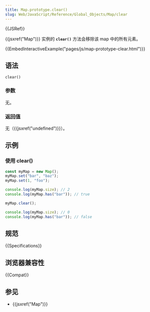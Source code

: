 ```yaml
---
title: Map.prototype.clear()
slug: Web/JavaScript/Reference/Global_Objects/Map/clear
---
```


{{JSRef}}

{{jsxref("Map")}} 实例的 **`clear()`** 方法会移除该 map 中的所有元素。

{{EmbedInteractiveExample("pages/js/map-prototype-clear.html")}}

## 语法

```js-nolint
clear()
```

### 参数

无。

### 返回值

无（{{jsxref("undefined")}}）。

## 示例

### 使用 clear()

```js
const myMap = new Map();
myMap.set("bar", "baz");
myMap.set(1, "foo");

console.log(myMap.size); // 2
console.log(myMap.has("bar")); // true

myMap.clear();

console.log(myMap.size); // 0
console.log(myMap.has("bar")); // false
```

## 规范

{{Specifications}}

## 浏览器兼容性

{{Compat}}

## 参见

- {{jsxref("Map")}}
